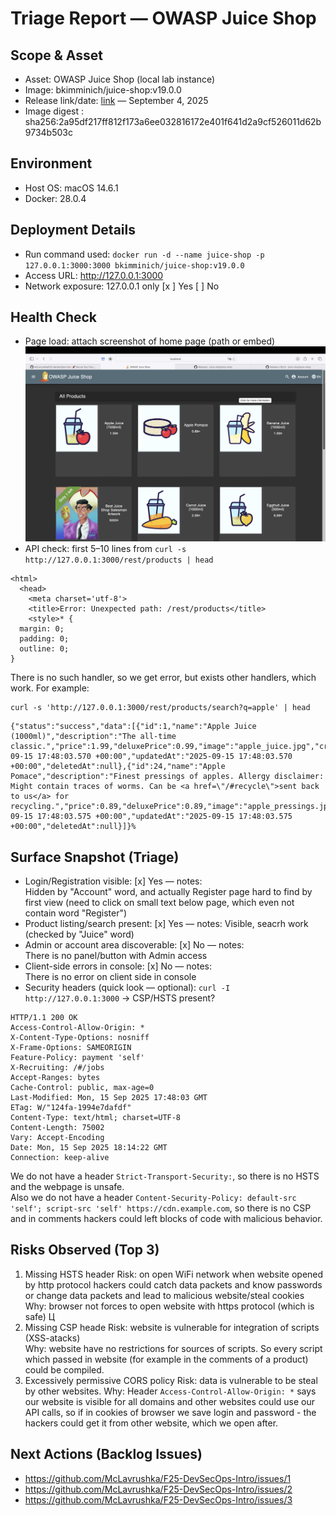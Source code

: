 # Triage Report — OWASP Juice Shop

## Scope & Asset
- Asset: OWASP Juice Shop (local lab instance)
- Image: bkimminich/juice-shop:v19.0.0
- Release link/date: [link](https://github.com/juice-shop/juice-shop/releases/tag/v19.0.0) — September 4, 2025
- Image digest : sha256:2a95df217ff812f173a6ee032816172e401f641d2a9cf526011d62b9734b503c

## Environment
- Host OS: macOS 14.6.1
- Docker: 28.0.4
## Deployment Details
- Run command used: `docker run -d --name juice-shop -p 127.0.0.1:3000:3000 bkimminich/juice-shop:v19.0.0`
- Access URL: http://127.0.0.1:3000
- Network exposure: 127.0.0.1 only [x ] Yes  [ ] No 

## Health Check
- Page load: attach screenshot of home page (path or embed)
![pic](/assets/lab1/juice_shop.png)
- API check: first 5–10 lines from `curl -s http://127.0.0.1:3000/rest/products | head`
```
<html>
  <head>
    <meta charset='utf-8'> 
    <title>Error: Unexpected path: /rest/products</title>
    <style>* {
  margin: 0;
  padding: 0;
  outline: 0;
}
```
There is no such handler, so we get error, but exists other handlers, which work. For example:
```
curl -s 'http://127.0.0.1:3000/rest/products/search?q=apple' | head
```
```
{"status":"success","data":[{"id":1,"name":"Apple Juice (1000ml)","description":"The all-time classic.","price":1.99,"deluxePrice":0.99,"image":"apple_juice.jpg","createdAt":"2025-09-15 17:48:03.570 +00:00","updatedAt":"2025-09-15 17:48:03.570 +00:00","deletedAt":null},{"id":24,"name":"Apple Pomace","description":"Finest pressings of apples. Allergy disclaimer: Might contain traces of worms. Can be <a href=\"/#recycle\">sent back to us</a> for recycling.","price":0.89,"deluxePrice":0.89,"image":"apple_pressings.jpg","createdAt":"2025-09-15 17:48:03.575 +00:00","updatedAt":"2025-09-15 17:48:03.575 +00:00","deletedAt":null}]}%   
```


## Surface Snapshot (Triage)
- Login/Registration visible: [x] Yes — notes:  
Hidden by "Account" word, and actually Register page hard to find by first view (need to click on small text below page, which even not contain word "Register") 
- Product listing/search present: [x] Yes — notes:   Visible, seacrh work (checked by "Juice" word)
- Admin or account area discoverable: [x] No — notes:  
There is no panel/button with Admin access
- Client-side errors in console: [x] No — notes:  
There is no error on client side in console
- Security headers (quick look — optional): `curl -I http://127.0.0.1:3000` → CSP/HSTS present? 
```
HTTP/1.1 200 OK
Access-Control-Allow-Origin: *
X-Content-Type-Options: nosniff
X-Frame-Options: SAMEORIGIN
Feature-Policy: payment 'self'
X-Recruiting: /#/jobs
Accept-Ranges: bytes
Cache-Control: public, max-age=0
Last-Modified: Mon, 15 Sep 2025 17:48:03 GMT
ETag: W/"124fa-1994e7dafdf"
Content-Type: text/html; charset=UTF-8
Content-Length: 75002
Vary: Accept-Encoding
Date: Mon, 15 Sep 2025 18:14:22 GMT
Connection: keep-alive
```
We do not have a header ```Strict-Transport-Security:```, so there is no HSTS and the webpage is unsafe.  
Also we do not have a header ```Content-Security-Policy: default-src 'self'; script-src 'self' https://cdn.example.com```, so there is no CSP and in comments hackers could left blocks of code with malicious behavior.

## Risks Observed (Top 3)
1) Missing HSTS header
Risk: on open WiFi network when website opened by http protocol hackers could catch data packets and know passwords or change data packets and lead to malicious website/steal cookies
Why: browser not forces to open website with https protocol (which is safe)
Ц
2) Missing CSP heade
Risk: website is vulnerable for integration of scripts (XSS-atacks)  
Why: website have no restrictions for sources of scripts. So every script which passed in website (for example in the comments of a product) could be compiled.
3) Excessively permissive CORS policy
Risk: data is vulnerable to be steal by other websites.
Why: Header ```Access-Control-Allow-Origin: *``` says our website is visible for all domains and other websites could use our API calls, so if in cookies of browser we save login and password - the hackers could get it from other website, which we open after.

## Next Actions (Backlog Issues)
- https://github.com/McLavrushka/F25-DevSecOps-Intro/issues/1  
- https://github.com/McLavrushka/F25-DevSecOps-Intro/issues/2 
- https://github.com/McLavrushka/F25-DevSecOps-Intro/issues/3  